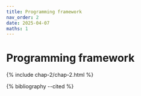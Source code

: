 ```yaml
---
title: Programming framework
nav_order: 2
date: 2025-04-07
maths: 1
---
```


# Programming framework

{% include chap-2/chap-2.html %}

{% bibliography --cited %}
